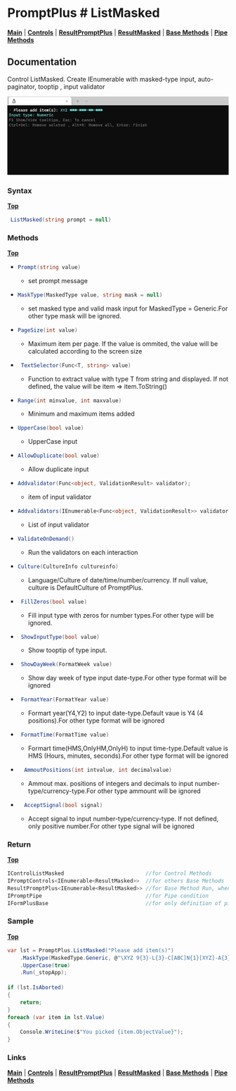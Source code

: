 # PromptPlus # ListMasked
[**Main**](index.md#help) | 
[**Controls**](index.md#apis) |
[**ResultPromptPlus**](resultpromptplus) |
[**ResultMasked**](resultmasked) |
[**Base Methods**](basemethods) |
[**Pipe Methods**](pipemethods)

## Documentation
Control ListMasked. Create IEnumerable with masked-type input, auto-paginator, tooptip , input validator

![](./images/MaskedList.gif)

### Syntax
[**Top**](#promptplus--listmasked)

```csharp
 ListMasked(string prompt = null)
````

### Methods
[**Top**](#promptplus--listmasked)

- ```csharp
  Prompt(string value)
  ``` 
  - set prompt message 
- ```csharp
  MaskType(MaskedType value, string mask = null)
  ``` 
  - set masked type and valid mask input for  MaskedType = Generic.For other type mask will be ignored.
- ```csharp
  PageSize(int value)
    ```
    - Maximum item per page. If the value is ommited, the value will be calculated according to the screen size 
- ```csharp
   TextSelector(Func<T, string> value)
    ```
    - Function to extract value with type T from string and displayed. If not defined, the value will be item => item.ToString()
- ```csharp
  Range(int minvalue, int maxvalue)
    ```
    - Minimum and maximum items added
- ```csharp
  UpperCase(bool value)
    ```
    - UpperCase input
- ```csharp
  AllowDuplicate(bool value)
    ```
    - Allow duplicate input
- ```csharp
  Addvalidator(Func<object, ValidationResult> validator);
  ``` 
    - item of input validator
- ```csharp
  Addvalidators(IEnumerable<Func<object, ValidationResult>> validators)
  ``` 
    - List of input validator
- ```csharp
  ValidateOnDemand()
  ``` 
    - Run the validators on each interaction
- ```csharp
  Culture(CultureInfo cultureinfo)
  ``` 
    - Language/Culture of date/time/number/currency. If null value, culture is DefaultCulture of PromptPlus.
- ```csharp
   FillZeros(bool value)
  ``` 
    - Fill input type with zeros for number types.For other type will be ignored.
- ```csharp
   ShowInputType(bool value)
  ``` 
    - Show tooptip of type input.
- ```csharp
   ShowDayWeek(FormatWeek value)
  ``` 
    - Show day week of type input date-type.For other type format will be ignored
- ```csharp
   FormatYear(FormatYear value)
  ``` 
    - Formart year(Y4,Y2) to input date-type.Default vaue is Y4 (4 positions).For other type format will be ignored
- ```csharp
   FormatTime(FormatTime value)
  ``` 
    - Formart time(HMS,OnlyHM,OnlyH) to input time-type.Default value is HMS (Hours, minutes, seconds).For other type format will be ignored
- ```csharp
    AmmoutPositions(int intvalue, int decimalvalue)
  ``` 
    - Ammout max. positions of integers and decimals to input number-type/currency-type.For other type ammount will be ignored
- ```csharp
    AcceptSignal(bool signal)
  ``` 
    -  Accept signal to input number-type/currency-type. If not defined, only positive number.For other type signal will be ignored

### Return
[**Top**](#promptplus--listmasked)

```csharp
IControlListMasked                          //for Control Methods
IPromptControls<IEnumerable<ResultMasked>>  //for others Base Methods
ResultPromptPlus<IEnumerable<ResultMasked>> //for Base Method Run, when execution is direct 
IPromptPipe                                 //for Pipe condition 
IFormPlusBase                               //for only definition of pipe to Pipeline Control
```


### Sample
[**Top**](#promptplus--listmasked)


```csharp
var lst = PromptPlus.ListMasked("Please add item(s)")
    .MaskType(MaskedType.Generic, @"\XYZ 9{3}-L{3}-C[ABC]N{1}[XYZ]-A{3}")
    .UpperCase(true)
    .Run(_stopApp);

if (lst.IsAborted)
{
    return;
}
foreach (var item in lst.Value)
{
    Console.WriteLine($"You picked {item.ObjectValue}");
}
```

### Links
[**Main**](index.md#help) | 
[**Controls**](index.md#apis) |
[**ResultPromptPlus**](resultpromptplus) |
[**ResultMasked**](resultmasked) |
[**Base Methods**](basemethods) |
[**Pipe Methods**](pipemethods)

